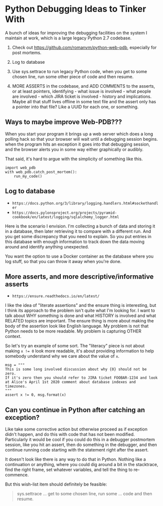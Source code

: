 # Python Debugging Ideas to Tinker With

A bunch of ideas for improving the debugging facilities on the system I
maintain at work, which is a large legacy Python 2.7 codebase.

1. Check out https://github.com/romanvm/python-web-pdb, especially for post
   mortems.

1. Log to database

1. Use sys.settrace to run legacy Python code, when you get to some chosen
   line, run some other piece of code and then resume.

1. MORE ASSERTS in the codebase, and ADD COMMENTS to the asserts, or at least
   pointers, identifying - what issue is involved - what people are involved -
   which JIRA ticket is involved - history and implications. Maybe all that
   stuff lives offline in some text file and the assert only has a pointer into
   that file? Like a UUID for each one, or something.

## Ways to maybe improve Web-PDB???

When you start your program it brings up a web server which does a long polling
hack so that your browser will wait until a debugging session begins. when the
program hits an exception it goes into that debugging session, and the browser
alerts you in some way either graphically or audibly.

That said, it's hard to argue with the simplicity of something like this.

    import web_pdb
    with web_pdb.catch_post_mortem():
        run_my_code()

## Log to database

* `https://docs.python.org/3/library/logging.handlers.html#sockethandler`
* `https://docs.pylonsproject.org/projects/pyramid-cookbook/en/latest/logging/sqlalchemy_logger.html`

Here is the scenario I envision. I'm collecting a bunch of data and storing it
in a database, then later retrieving it to compare with a different run. And
you get some discrepancy that you need to explain. So you put entries in this
database with enough information to track down the data moving around and
identify anything unexpected.

You want the option to use a Docker container as the database where you log
stuff, so that you can throw it away when you're done.

## More asserts, and more descriptive/informative asserts

* `https://ensure.readthedocs.io/en/latest/`

I like the idea of "literate assertions" and the ensure thing is interesting,
but I think its approach to the problem isn't quite what I'm looking for. I
want to talk about WHY something is done and what HISTORY is involved and what
RELATED topics are important. The ensure thing is more about making the body of
the assertion look like English language. My problem is not that Python needs
to be more readable. My problem is capturing OTHER context.

So let's try an example of some sort. The "literacy" piece is not about making
`x != 0` look more readable, it's about providing information to help somebody
understand why we care about the value of `x`.

    msg = """
    This is some long involved discussion about why {0} should not be zero.
    If it's zero then you should refer to JIRA ticket FOOBAR-1234 and look
    at Alice's April 1st 2020 comment about database indexes and timezones.
    """
    assert x != 0, msg.format(x)

## Can you continue in Python after catching an exception?

Like take some corrective action but otherwise proceed as if exception didn't
happen, and do this with code that has not been modified. Particularly it would
be cool if you could do this in a debugger postmortem session, like you hit an
assert, then do something in the debugger, and then continue running code
starting with the statement right after the assert.

It doesn't look like there is any way to do that in Python. Nothing like a
continuation or anything, where you could dig around a bit in the stacktrace,
find the right frame, set whatever variables, and tell the thing to re-commence.

But this wish-list item should definitely be feasible:

> sys.settrace ... get to some chosen line, run some ... code and then resume.
